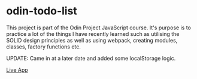# odin-todo-list

This project is part of the Odin Project JavaScript course. It's purpose is to practice a lot of the things I have recently learned such as utilising the SOLID design principles as well as using webpack, creating modules, classes, factory functions etc.

UPDATE: Came in at a later date and added some localStorage logic.

[Live App](https://brinlewis.github.io/odin-todo-list)
